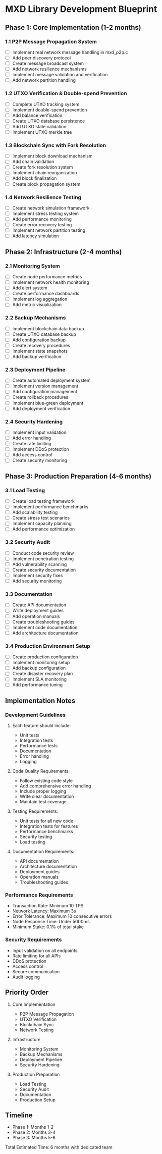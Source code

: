 # MXD Library Development Blueprint

## Phase 1: Core Implementation (1-2 months)

### 1.1 P2P Message Propagation System
- [ ] Implement real network message handling in mxd_p2p.c
- [ ] Add peer discovery protocol
- [ ] Create message broadcast system
- [ ] Add network resilience mechanisms
- [ ] Implement message validation and verification
- [ ] Add network partition handling

### 1.2 UTXO Verification & Double-spend Prevention
- [ ] Complete UTXO tracking system
- [ ] Implement double-spend prevention
- [ ] Add balance verification
- [ ] Create UTXO database persistence
- [ ] Add UTXO state validation
- [ ] Implement UTXO merkle tree

### 1.3 Blockchain Sync with Fork Resolution
- [ ] Implement block download mechanism
- [ ] Add chain validation
- [ ] Create fork resolution system
- [ ] Implement chain reorganization
- [ ] Add block finalization
- [ ] Create block propagation system

### 1.4 Network Resilience Testing
- [ ] Create network simulation framework
- [ ] Implement stress testing system
- [ ] Add performance monitoring
- [ ] Create error recovery testing
- [ ] Implement network partition testing
- [ ] Add latency simulation

## Phase 2: Infrastructure (2-4 months)

### 2.1 Monitoring System
- [ ] Create node performance metrics
- [ ] Implement network health monitoring
- [ ] Add alert system
- [ ] Create performance dashboards
- [ ] Implement log aggregation
- [ ] Add metric visualization

### 2.2 Backup Mechanisms
- [ ] Implement blockchain data backup
- [ ] Create UTXO database backup
- [ ] Add configuration backup
- [ ] Create recovery procedures
- [ ] Implement state snapshots
- [ ] Add backup verification

### 2.3 Deployment Pipeline
- [ ] Create automated deployment system
- [ ] Implement version management
- [ ] Add configuration management
- [ ] Create rollback procedures
- [ ] Implement blue-green deployment
- [ ] Add deployment verification

### 2.4 Security Hardening
- [ ] Implement input validation
- [ ] Add error handling
- [ ] Create rate limiting
- [ ] Implement DDoS protection
- [ ] Add access control
- [ ] Create security monitoring

## Phase 3: Production Preparation (4-6 months)

### 3.1 Load Testing
- [ ] Create load testing framework
- [ ] Implement performance benchmarks
- [ ] Add scalability testing
- [ ] Create stress test scenarios
- [ ] Implement capacity planning
- [ ] Add performance optimization

### 3.2 Security Audit
- [ ] Conduct code security review
- [ ] Implement penetration testing
- [ ] Add vulnerability scanning
- [ ] Create security documentation
- [ ] Implement security fixes
- [ ] Add security monitoring

### 3.3 Documentation
- [ ] Create API documentation
- [ ] Write deployment guides
- [ ] Add operation manuals
- [ ] Create troubleshooting guides
- [ ] Implement code documentation
- [ ] Add architecture documentation

### 3.4 Production Environment Setup
- [ ] Create production configuration
- [ ] Implement monitoring setup
- [ ] Add backup configuration
- [ ] Create disaster recovery plan
- [ ] Implement SLA monitoring
- [ ] Add performance tuning

## Implementation Notes

### Development Guidelines
1. Each feature should include:
   - Unit tests
   - Integration tests
   - Performance tests
   - Documentation
   - Error handling
   - Logging

2. Code Quality Requirements:
   - Follow existing code style
   - Add comprehensive error handling
   - Include proper logging
   - Write clear documentation
   - Maintain test coverage

3. Testing Requirements:
   - Unit tests for all new code
   - Integration tests for features
   - Performance benchmarks
   - Security testing
   - Load testing

4. Documentation Requirements:
   - API documentation
   - Architecture documentation
   - Deployment guides
   - Operation manuals
   - Troubleshooting guides

### Performance Requirements
- Transaction Rate: Minimum 10 TPS
- Network Latency: Maximum 3s
- Error Tolerance: Maximum 10 consecutive errors
- Node Response Time: Under 5000ms
- Minimum Stake: 0.1% of total stake

### Security Requirements
- Input validation on all endpoints
- Rate limiting for all APIs
- DDoS protection
- Access control
- Secure communication
- Audit logging

## Priority Order
1. Core Implementation
   - P2P Message Propagation
   - UTXO Verification
   - Blockchain Sync
   - Network Testing

2. Infrastructure
   - Monitoring System
   - Backup Mechanisms
   - Deployment Pipeline
   - Security Hardening

3. Production Preparation
   - Load Testing
   - Security Audit
   - Documentation
   - Production Setup

## Timeline
- Phase 1: Months 1-2
- Phase 2: Months 3-4
- Phase 3: Months 5-6

Total Estimated Time: 6 months with dedicated team
